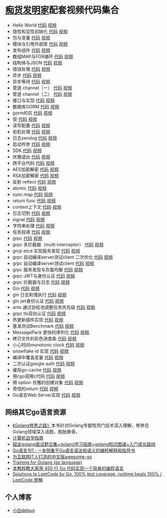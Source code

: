 # [痴货发明家](https://space.bilibili.com/401571418)配套视频代码集合

* Hello World
[代码](./go%E8%AF%AD%E8%A8%80/hello%20world/)
[视频](https://www.bilibili.com/video/BV1eU4y1C7sr)
* 隐性和显性初始化
[代码](./go%E8%AF%AD%E8%A8%80/%E9%9A%90%E6%80%A7%E5%92%8C%E6%98%BE%E6%80%A7%E5%88%9D%E5%A7%8B%E5%8C%96/)
[视频](https://www.bilibili.com/video/BV1bd4y1K7ac)
* 包与变量
[代码](./go%E8%AF%AD%E8%A8%80/%E5%8C%85%E4%B8%8E%E5%8F%98%E9%87%8F/)
[视频](https://www.bilibili.com/video/BV1eg411k7hH)
* 模块与引用外部库
[代码](./go%E8%AF%AD%E8%A8%80/%E6%A8%A1%E5%9D%97%E4%B8%8E%E5%BC%95%E7%94%A8%E5%A4%96%E9%83%A8%E5%BA%93/)
[视频](https://www.bilibili.com/video/BV18v4y1c7bw)
* 发布组件
[代码](./go%E8%AF%AD%E8%A8%80/%E5%8F%91%E5%B8%83%E7%BB%84%E4%BB%B6/)
[视频](https://www.bilibili.com/video/BV1sd4y1G7Xz)
* 数组MAP与FOR循环
[代码](./go%E8%AF%AD%E8%A8%80/%E6%95%B0%E7%BB%84MAP%E4%B8%8EFOR%E5%BE%AA%E7%8E%AF/)
[视频](https://www.bilibili.com/video/BV1sV4y1472Z)
* 结构体与JSON
[代码](./go%E8%AF%AD%E8%A8%80/%E7%BB%93%E6%9E%84%E4%BD%93%E4%B8%8EJSON/)
[视频](https://www.bilibili.com/video/BV11v4y1F7CR)
* 错误处理
[代码](./go%E8%AF%AD%E8%A8%80/%E9%94%99%E8%AF%AF%E5%A4%84%E7%90%86/)
[视频](https://www.bilibili.com/video/BV1hP411L72j)
* 异步
[代码](./go%E8%AF%AD%E8%A8%80/%E5%BC%82%E6%AD%A5/)
[视频](https://www.bilibili.com/video/BV1Td4y1P7WF)
* 异步等待
[代码](./go%E8%AF%AD%E8%A8%80/%E5%BC%82%E6%AD%A5%E7%AD%89%E5%BE%85/)
[视频](https://www.bilibili.com/video/BV1rN4y1G7ri)
* 管道 channel（一）
[代码](./go%E8%AF%AD%E8%A8%80/%E7%AE%A1%E9%81%93%20channel%EF%BC%88%E4%B8%80%EF%BC%89/)
[视频](https://www.bilibili.com/video/BV13a411N7o5)
* 管道 channel（二）
[代码](./go%E8%AF%AD%E8%A8%80/%E7%AE%A1%E9%81%93%20channel%EF%BC%88%E4%BA%8C%EF%BC%89/)
[视频](https://www.bilibili.com/video/BV1PP411H7ek)
* 接口与实现
[代码](./go%E8%AF%AD%E8%A8%80/%E6%8E%A5%E5%8F%A3%E4%B8%8E%E5%AE%9E%E7%8E%B0/)
[视频](https://www.bilibili.com/video/BV1rd4y1o76C)
* 数据库GORM
[代码](./go%E8%AF%AD%E8%A8%80/gorm/%E6%95%B0%E6%8D%AE%E5%BA%93GORM/)
[视频](https://www.bilibili.com/video/BV1hV4y1s7QJ)
* gorm的坑
[代码](./go%E8%AF%AD%E8%A8%80/gorm/gorm%E7%9A%84%E5%9D%91/)
[视频](https://www.bilibili.com/video/BV1WT411T7SX)
* 锁
[代码](./go%E8%AF%AD%E8%A8%80/%E9%94%81/)
[视频](https://www.bilibili.com/video/BV1zU4y1C7E2)
* 读写配置
[代码](./go%E8%AF%AD%E8%A8%80/%E8%AF%BB%E5%86%99%E9%85%8D%E7%BD%AE/)
[视频](https://www.bilibili.com/video/BV14V4y1s7o8)
* 宕机处理
[代码](./go%E8%AF%AD%E8%A8%80/%E5%AE%95%E6%9C%BA%E5%A4%84%E7%90%86/)
[视频](https://www.bilibili.com/video/BV1Sa411R7qf)
* 日志zerolog
[代码](./go%E8%AF%AD%E8%A8%80/%E6%97%A5%E5%BF%97zerolog/)
[视频](https://www.bilibili.com/video/BV1qT411c7Jn)
* 启动传参
[代码](./go%E8%AF%AD%E8%A8%80/%E5%90%AF%E5%8A%A8%E4%BC%A0%E5%8F%82/)
[视频](https://www.bilibili.com/video/BV19g41167La)
* SDK
[代码](./go%E8%AF%AD%E8%A8%80/SDK/)
[视频](https://www.bilibili.com/video/BV1c14y1x7dJ)
* 优雅退出
[代码](./go%E8%AF%AD%E8%A8%80/%E4%BC%98%E9%9B%85%E9%80%80%E5%87%BA/)
[视频](https://www.bilibili.com/video/BV1sD4y1i71P)
* 跨平台代码
[代码](./go%E8%AF%AD%E8%A8%80/%E8%B7%A8%E5%B9%B3%E5%8F%B0%E4%BB%A3%E7%A0%81/)
[视频](https://www.bilibili.com/video/BV1aW4y187EN)
* AES加密解密
[代码](./go%E8%AF%AD%E8%A8%80/AES%E5%8A%A0%E5%AF%86%E8%A7%A3%E5%AF%86/)
[视频](https://www.bilibili.com/video/BV1aG41147nE)
* RSA加密解密
[代码](./go%E8%AF%AD%E8%A8%80/RSA%E5%8A%A0%E5%AF%86%E8%A7%A3%E5%AF%86/)
[视频](https://www.bilibili.com/video/BV1zG41147Cb)
* 反射 reflect
[代码](./go%E8%AF%AD%E8%A8%80/%E5%8F%8D%E5%B0%84%20reflect/)
[视频](https://www.bilibili.com/video/BV1xG4y1k7kN)
* atomic
[代码](./go%E8%AF%AD%E8%A8%80/atomic/)
[视频](https://www.bilibili.com/video/BV1PG411t7Zf)
* sync.map
[代码](./go%E8%AF%AD%E8%A8%80/sync.map/)
[视频](https://www.bilibili.com/video/BV1RB4y137Wm)
* return func
[代码](./go%E8%AF%AD%E8%A8%80/return%20func/)
[视频](https://www.bilibili.com/video/BV1qY4y1u7w4)
* context上下文
[代码](./go%E8%AF%AD%E8%A8%80/context%E4%B8%8A%E4%B8%8B%E6%96%87/)
[视频](https://www.bilibili.com/video/BV17V4y1p7gR)
* 日志切割
[代码](./go%E8%AF%AD%E8%A8%80/%E6%97%A5%E5%BF%97%E5%88%87%E5%89%B2/)
[视频](https://www.bilibili.com/video/BV1YD4y1z7v3)
* signal
[代码](./go%E8%AF%AD%E8%A8%80/signal/)
[视频](https://www.bilibili.com/video/BV13e411u7e6)
* 字符串处理
[代码](./go%E8%AF%AD%E8%A8%80/%E5%AD%97%E7%AC%A6%E4%B8%B2%E5%A4%84%E7%90%86/)
[视频](https://www.bilibili.com/video/BV1C24y1o7DD)
* 任务投递
[代码](./go%E8%AF%AD%E8%A8%80/%E4%BB%BB%E5%8A%A1%E6%8A%95%E9%80%92/)
[视频](https://www.bilibili.com/video/BV1mt4y1j7co)
* grpc
[代码](./go%E8%AF%AD%E8%A8%80/grpc/GRPC/)
[视频](https://www.bilibili.com/video/BV1JB4y1z7Cy)
* grpc 多拦截器（multi interceptor）
[代码](./go%E8%AF%AD%E8%A8%80/grpc/grpc%20%E5%A4%9A%E6%8B%A6%E6%88%AA%E5%99%A8%EF%BC%88multi%20interceptor%EF%BC%89/)
[视频](https://www.bilibili.com/video/BV1NW4y1q7SB)
* grcp etcd 实现服务发现
[代码](./go%E8%AF%AD%E8%A8%80/grpc/etcd%20%E5%AE%9E%E7%8E%B0%E6%9C%8D%E5%8A%A1%E5%8F%91%E7%8E%B0/)
[视频](https://www.bilibili.com/video/BV1Je4y1y74Z)
* grpc 自动编译server测试client 二次优化
[代码](./go%E8%AF%AD%E8%A8%80/grpc/grpc%20%E8%87%AA%E5%8A%A8%E7%BC%96%E8%AF%91server%E6%B5%8B%E8%AF%95client%20%E4%BA%8C%E6%AC%A1%E4%BC%98%E5%8C%96/)
[视频](https://www.bilibili.com/video/BV1fP4y1d7s3)
* grpc 自动编译server测试client
[代码](./go%E8%AF%AD%E8%A8%80/grpc/grpc%20%E8%87%AA%E5%8A%A8%E7%BC%96%E8%AF%91server%E6%B5%8B%E8%AF%95client/)
[视频](https://www.bilibili.com/video/BV1Za411u7ci)
* grpc 服务发现与负载均衡
[代码](./go%E8%AF%AD%E8%A8%80/grpc/grpc%20%E6%9C%8D%E5%8A%A1%E5%8F%91%E7%8E%B0%E4%B8%8E%E8%B4%9F%E8%BD%BD%E5%9D%87%E8%A1%A1/)
[视频](https://www.bilibili.com/video/BV1NG411V71c)
* grpc JWT与身份认证
[代码](./go%E8%AF%AD%E8%A8%80/grpc/grpc%20JWT%E4%B8%8E%E8%BA%AB%E4%BB%BD%E8%AE%A4%E8%AF%81/)
[视频](https://www.bilibili.com/video/BV1dW4y1t7mF)
* grpc 拦截器与日志
[代码](./go%E8%AF%AD%E8%A8%80/grpc/grpc%20%E6%8B%A6%E6%88%AA%E5%99%A8%E4%B8%8E%E6%97%A5%E5%BF%97/)
[视频](https://www.bilibili.com/video/BV1wV4y1p7P3)
* Gin
[代码](./go%E8%AF%AD%E8%A8%80/gin/Gin/)
[视频](https://www.bilibili.com/video/BV1cB4y1L7Ew)
* gin 日志和慢执行
[代码](./go%E8%AF%AD%E8%A8%80/gin/gin%20%E6%97%A5%E5%BF%97%E5%92%8C%E6%85%A2%E6%89%A7%E8%A1%8C/)
[视频](https://www.bilibili.com/video/BV11K411Z7ux)
* gin jwt身份认证
[代码](./go%E8%AF%AD%E8%A8%80/gin/gin%20jwt%E8%BA%AB%E4%BB%BD%E8%AE%A4%E8%AF%81/)
[视频](https://www.bilibili.com/video/BV1mG4y167tE)
* ants 通过协程池调整任务优先级
[代码](./go%E8%AF%AD%E8%A8%80/ants%20%E9%80%9A%E8%BF%87%E5%8D%8F%E7%A8%8B%E6%B1%A0%E8%B0%83%E6%95%B4%E4%BB%BB%E5%8A%A1%E4%BC%98%E5%85%88%E7%BA%A7/)
[视频](https://www.bilibili.com/video/BV1YV4y1K7eG)
* grpc tls双向认证
[代码](./go%E8%AF%AD%E8%A8%80/grpc/grpc%20tls%E5%8F%8C%E5%90%91%E8%AE%A4%E8%AF%81/)
[视频](https://www.bilibili.com/video/BV1VV4y1T7j8)
* 热更新插件实现
[代码](./go%E8%AF%AD%E8%A8%80/%E7%83%AD%E6%9B%B4%E6%96%B0%E6%8F%92%E4%BB%B6%E5%AE%9E%E7%8E%B0/)
[视频](https://www.bilibili.com/video/BV15e4y1B7e9)
* 基准测试Benchmark
[代码](./go%E8%AF%AD%E8%A8%80/%E5%9F%BA%E5%87%86%E6%B5%8B%E8%AF%95Benchmark/)
[视频](https://www.bilibili.com/video/BV1XD4y1C7Bg)
* MessagePack 更快的序列化
[代码](./go%E8%AF%AD%E8%A8%80/MessagePack%20%E6%9B%B4%E5%BF%AB%E7%9A%84%E5%BA%8F%E5%88%97%E5%8C%96/)
[视频](https://www.bilibili.com/video/BV1Ne4y1q7m9)
* 拷贝文件的彩色进度条
[代码](./go%E8%AF%AD%E8%A8%80/%E7%BB%99%E6%8B%B7%E8%B4%9D%E6%96%87%E4%BB%B6%E5%A2%9E%E5%8A%A0%E8%BF%9B%E5%BA%A6%E6%9D%A1/)
[视频](https://www.bilibili.com/video/BV1nt4y1u7pi)
* 小心时间monotonic clock
[代码](./go%E8%AF%AD%E8%A8%80/%E5%B0%8F%E5%BF%83%E6%97%B6%E9%97%B4monotonic%20clock/)
[视频](https://www.bilibili.com/video/BV13m4y1w72R)
* snowflake id 实现
[代码](./go%E8%AF%AD%E8%A8%80/snowflake%20id%20%E5%AE%9E%E7%8E%B0/)
[视频](https://www.bilibili.com/video/BV18P411A7pa)
* 编译中覆盖变量
[代码](./go%E8%AF%AD%E8%A8%80/%E7%BC%96%E8%AF%91%E4%B8%AD%E8%A6%86%E7%9B%96%E5%8F%98%E9%87%8F/)
[视频](https://www.bilibili.com/video/BV1Cv4y1U7wv)
* 二次认证google auth
[代码](./go%E8%AF%AD%E8%A8%80/%E4%BA%8C%E6%AC%A1%E9%AA%8C%E8%AF%81%20google%20auth/)
[视频](https://www.bilibili.com/video/BV1Xe4y117Lk)
* 缓存go-cache
[代码](./go%E8%AF%AD%E8%A8%80/%E7%BC%93%E5%AD%98go-cache/)
[视频](https://www.bilibili.com/video/BV1Nt4y1T7Cs)
* 用cgo调用c代码
[代码](./go%E8%AF%AD%E8%A8%80/%E7%94%A8cgo%E8%B0%83%E7%94%A8c%E4%BB%A3%E7%A0%81/)
[视频](https://www.bilibili.com/video/BV1SP4y1y7Xj)
* 用 option 优雅的创建对象
[代码](./go%E8%AF%AD%E8%A8%80/%E7%94%A8%20option%20%E4%BC%98%E9%9B%85%E7%9A%84%E5%88%9B%E5%BB%BA%E5%AF%B9%E8%B1%A1/)
[视频](https://www.bilibili.com/video/BV1VM411C7P6)
* 奇怪的return
[代码](./go%E8%AF%AD%E8%A8%80/%E5%A5%87%E6%80%AA%E7%9A%84return/)
[视频](https://www.bilibili.com/video/BV1Ue4y1p7bC)
* Go语言Web Server实现
[代码](./go%E8%AF%AD%E8%A8%80/Go%E8%AF%AD%E8%A8%80Web%20Server%E5%AE%9E%E7%8E%B0/)
[视频](https://www.bilibili.com/video/BV1Jd4y147hi/)

## 网络其它go语言资源
* [《Golang修养之路》](https://github.com/aceld/golang)本书针对Golang专题性热门技术深入理解，修养在Golang领域深入话题，脱胎换骨。
* [计算机自学指南](https://github.com/PKUFlyingPig/cs-self-learning)
* [超全golang面试题合集+golang学习指南+golang知识图谱+入门成长路线](https://github.com/xiaobaiTech/golangFamily)
* [Go语言101 : 一本侧重于Go语言语法和语义的编程解释和指导书](https://github.com/golang101/golang101)
* [为互联网IT人打造的中文版awesome-go](https://github.com/hackstoic/golang-open-source-projects)
* [Training for Golang (go language)](https://github.com/GoesToEleven/GolangTraining)
* [本教程教大家用 450 行 Go 代码实现一个简单的编程语言](https://github.com/karminski/write-a-programming-language-in-450-lines)
* [Solutions to LeetCode by Go, 100% test coverage, runtime beats 100% / LeetCode 题解](https://github.com/halfrost/LeetCode-Go)

## 个人博客
* [小白debug](https://xiaobaidebug.top/)
